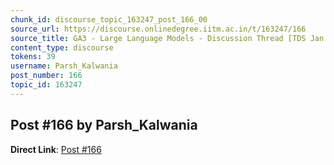 ```yaml
---
chunk_id: discourse_topic_163247_post_166_00
source_url: https://discourse.onlinedegree.iitm.ac.in/t/163247/166
source_title: GA3 - Large Language Models - Discussion Thread [TDS Jan 2025]
content_type: discourse
tokens: 39
username: Parsh_Kalwania
post_number: 166
topic_id: 163247
---
```


## Post #166 by Parsh_Kalwania

**Direct Link**: [Post #166](https://discourse.onlinedegree.iitm.ac.in/t/163247/166)
